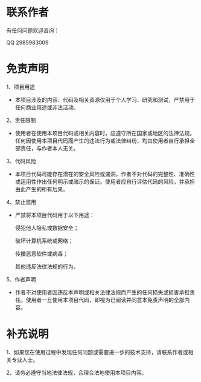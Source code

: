 # 联系作者

有任何问题欢迎咨询：

QQ 2985983009

# 免责声明

1、项目用途
- 本项目涉及的内容、代码及相关资源仅用于个人学习、研究和测试，严禁用于任何商业用途或非法活动。

2、责任限制
- 使用者在使用本项目代码或相关内容时，应遵守所在国家或地区的法律法规。任何因使用本项目代码而产生的违法行为或法律纠纷，均由使用者自行承担全部责任，与作者本人无关。

3、代码风险
- 本项目代码可能存在潜在的安全风险或漏洞，作者不对代码的完整性、准确性或适用性作出任何明示或暗示的保证。使用者应自行评估代码的风险，并承担由此产生的所有后果。

4、禁止滥用
- 严禁将本项目代码用于以下用途：

    侵犯他人隐私或数据安全；
    
    破坏计算机系统或网络；
    
    传播恶意软件或病毒；
    
    其他违反法律法规的行为。

5、作者声明
- 作者不对使用者因违反本声明或相关法律法规而产生的任何损失或损害承担责任。使用者一旦使用本项目代码，即视为已阅读并同意本免责声明的全部内容。

# 补充说明
1、如果您在使用过程中发现任何问题或需要进一步的技术支持，请联系作者或相关专业人士。

2、请务必遵守当地法律法规，合理合法地使用本项目内容。